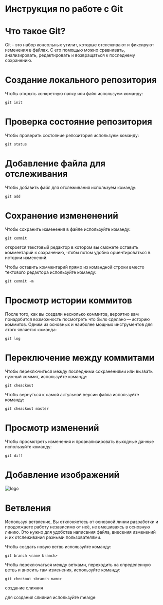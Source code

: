 # **Инструкция по работе с Git**

# Что такое Git?

Git - это набор консольных утилит, которые отслеживают и фиксируют изменения в файлах. С его помощью можно сравнивать, анализировать, редактировать и возвращаться к последнему сохранению.

# Cоздание локального репозитория

Чтобы открыть конкретную папку или файл используем команду:

    git init

# Проверка состояние репозитория

Чтобы проверить состояние репозитория используем команду:

    git status
    
# Добавление файла для отслеживания

Чтобы добавить файл для отслеживания используем команду:

    git add

# Сохранение измененений 

Чтобы сохранить изменения в файле используйте команду:

    git commit

откроется текстовый редактор в котором вы сможете оставить комментарий к сохранению, чтобы потом удобно ориентироваться в истории изменений.

Чтобы оставить комментарий прямо из командной строки вместо тектового редактора используйте команду:

    git commit -m

# Просмотр истории коммитов

После того, как вы создали несколько коммитов, вероятно вам понадобится возможность посмотреть что было сделано — историю коммитов. Одним из основных и наиболее мощных инструментов для этого является команда:

    git log

# Переключение между коммитами

Чтобы переключиться между последними сохранениями или вызвать нужный коммит, используйте команду:

    git cheackout

Чтобы вернуться к самой актульной версии файла используйте команду:

    git cheackout master

# Просмотр изменений

Чтобы просмотреть изменения и проанализировать выходные данные используйте команду:

    git diff

# Добавление изображений

![logo](git.jpg)

# Ветвления

Используя ветвление, Вы отклоняетесь от основной линии разработки и продолжаете работу независимо от неё, не вмешиваясь в основную линию. Это нужно для удобства написания файла, внесения изменений и их отслеживания разными пользователями.

Чтобы создать новую ветвь используйте команду:

    git branch <name branch>

Чтобы переключаться между ветками, переходить на определенную ветвь и вносить там изменения, используйте команду:

    git checkout <branch name>

создание слияния

для создания слияния используйте mearge
